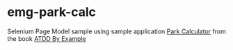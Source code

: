 # emg-park-calc

Selenium Page Model sample using sample application [Park Calculator](http://www.shino.de/parkcalc/) from the book  [ATDD By Example](https://www.amazon.com/ATDD-Example-Test-Driven-Development-Addison-Wesley/dp/0321784154)

